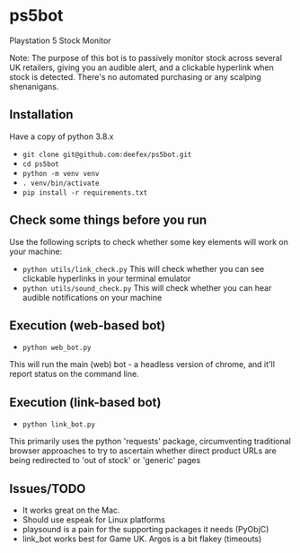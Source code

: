 # ps5bot
Playstation 5 Stock Monitor

Note: The purpose of this bot is to passively monitor stock across several UK retailers, giving you an audible alert,
and a clickable hyperlink when stock is detected. There's no automated purchasing or any scalping shenanigans.

## Installation
Have a copy of python 3.8.x
- `git clone git@github.com:deefex/ps5bot.git`
- `cd ps5bot`
- `python -m venv venv`
- `. venv/bin/activate`
- `pip install -r requirements.txt`

## Check some things before you run
Use the following scripts to check whether some key elements will work on your machine:

- `python utils/link_check.py` This will check whether you can see clickable hyperlinks in your terminal emulator
- `python utils/sound_check.py` This will check whether you can hear audible notifications on your machine

## Execution (web-based bot)
- `python web_bot.py`

This will run the main (web) bot - a headless version of chrome, and it'll report status on the command line.

## Execution (link-based bot)
- `python link_bot.py`

This primarily uses the python 'requests' package, circumventing traditional browser approaches to try to ascertain 
whether direct product URLs are being redirected to 'out of stock' or 'generic' pages

## Issues/TODO
- It works great on the Mac.
- Should use espeak for Linux platforms
- playsound is a pain for the supporting packages it needs (PyObjC)
- link_bot works best for Game UK. Argos is a bit flakey (timeouts)